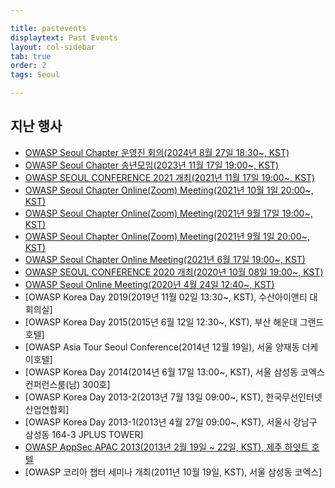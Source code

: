 ```yaml
---

title: pastevents
displaytext: Past Events
layout: col-sidebar
tab: true
order: 2
tags: Seoul

---
```



## 지난 행사

- [OWASP Seoul Chapter 운영진 회의(2024년 8월 27일 18:30\~, KST)](https://www.meetup.com/ko-KR/owasp-seoul/events/303059641/?eventOrigin=group_events_list)
- [OWASP Seoul Chapter 송년모임(2023년 11월 17일 19:00\~, KST)](https://www.meetup.com/owasp-seoul/events/295901662/?eventOrigin=group_events_list)
- [OWASP SEOUL CONFERENCE 2021 개최(2021년 11월 17일 19:00\~, KST)](https://www.meetup.com/ko-KR/owasp-seoul/events/280484529/?eventOrigin=group_events_list)
- [OWASP Seoul Chapter Online(Zoom) Meeting(2021년 10월 1일 20:00\~, KST)](https://www.meetup.com/ko-KR/owasp-seoul/events/281132616/?eventOrigin=group_events_list)
- [OWASP Seoul Chapter Online(Zoom) Meeting(2021년 9월 17일 19:00\~, KST)](https://www.meetup.com/owasp-seoul/events/280484617/?eventOrigin=group_events_list)
- [OWASP Seoul Chapter Online(Zoom) Meeting(2021년 9월 1일 20:00\~, KST)](https://www.meetup.com/owasp-seoul/events/280481157/?eventOrigin=group_events_list)
- [OWASP Seoul Chapter Online Meeting(2021년 6월 17일 19:00\~, KST)](https://www.meetup.com/owasp-seoul/events/278465751/?eventOrigin=group_events_list)
- [OWASP SEOUL CONFERENCE 2020 개최(2020년 10월 08일 19:00\~, KST)](https://www.meetup.com/owasp-seoul/events/273498395/?eventOrigin=group_events_list)
- [OWASP Seoul Online Meeting(2020년 4월 24일 12:40\~, KST)](https://www.meetup.com/owasp-seoul/events/270038687/?eventOrigin=group_events_list)
- [OWASP Korea Day 2019(2019년 11월 02일 13:30\~, KST), 수산아이앤티 대회의실]
- [OWASP Korea Day 2015(2015년 6월 12일  12:30\~, KST), 부산 해운대 그랜드 호텔]
- [OWASP Asia Tour Seoul Conference(2014년 12월 19일), 서울 양재동 더케이호텔]
- [OWASP Korea Day 2014(2014년 6월 17일 13:00\~, KST), 서울 삼성동 코엑스 컨퍼런스룸(남) 300호]
- [OWASP Korea Day 2013-2(2013년 7월 13일 09:00\~, KST), 한국무선인터넷산업연합회]
- [OWASP Korea Day 2013-1(2013년 4월 27일 09:00\~, KST), 서울시 강남구 삼성동 164-3 JPLUS TOWER]
- [OWASP AppSec APAC 2013(2013년 2월 19일 \~ 22일, KST), 제주 하얏트 호텔](https://wiki.owasp.org/index.php/AppSecAsiaPac2013)
- [OWASP 코리아 챕터 세미나 개최(2011년 10월 19일, KST), 서울 삼성동 코엑스]
